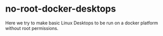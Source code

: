 # no-root-docker-desktops
Here we try to make basic Linux Desktops to be run on a docker platform without root permissions.
